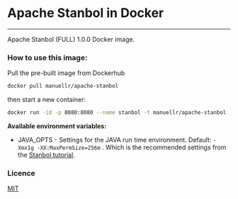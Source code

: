 # Apache Stanbol in Docker
---

Apache Stanbol (FULL) 1.0.0 Docker image.

### How to use this image:

Pull the pre-built image from Dockerhub

```sh
docker pull manuellr/apache-stanbol
```

then start a new container:

```sh
docker run -id -p 8080:8080 --name stanbol -t manuellr/apache-stanbol
```

**Available environment variables:**

 - JAVA_OPTS - Settings for the JAVA run time environment. Default: `-Xmx1g -XX:MaxPermSize=256m` . Which is the recommended settings from the [Stanbol tutorial](https://stanbol.apache.org/docs/trunk/tutorial.html).

### Licence
[MIT](https://tldrlegal.com/license/mit-license)
